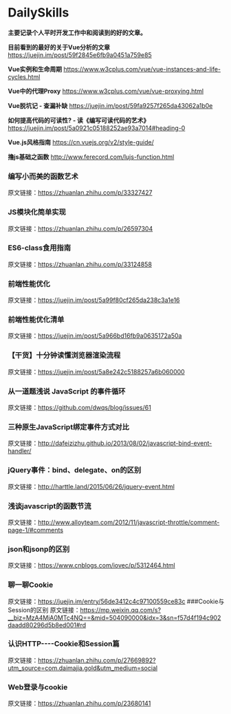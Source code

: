 # DailySkills
**主要记录个人平时开发工作中和阅读到的好的文章。**

**目前看到的最好的关于Vue分析的文章**     https://juejin.im/post/59f2845e6fb9a0451a759e85

**Vue实例和生命周期**   https://www.w3cplus.com/vue/vue-instances-and-life-cycles.html

**Vue中的代理Proxy**   https://www.w3cplus.com/vue/vue-proxying.html

**Vue脱坑记 - 查漏补缺**   https://juejin.im/post/59fa9257f265da43062a1b0e

**如何提高代码的可读性? - 读《编写可读代码的艺术》**  https://juejin.im/post/5a0921c05188252ae93a7014#heading-0

**Vue.js风格指南**  https://cn.vuejs.org/v2/style-guide/

**撸js基础之函数** http://www.ferecord.com/lujs-function.html

### 编写小而美的函数艺术
原文链接：https://zhuanlan.zhihu.com/p/33327427
### JS模块化简单实现
原文链接：https://zhuanlan.zhihu.com/p/26597304
### ES6-class食用指南
原文链接：https://zhuanlan.zhihu.com/p/33124858
### 前端性能优化
原文链接：https://juejin.im/post/5a99f80cf265da238c3a1e16
### 前端性能优化清单
原文链接：https://juejin.im/post/5a966bd16fb9a0635172a50a
### 【干货】十分钟读懂浏览器渲染流程
原文链接：https://juejin.im/post/5a8e242c5188257a6b060000
### 从一道题浅说 JavaScript 的事件循环
原文链接：https://github.com/dwqs/blog/issues/61
### 三种原生JavaScript绑定事件方式对比
原文链接：http://dafeizizhu.github.io/2013/08/02/javascript-bind-event-handler/
### jQuery事件：bind、delegate、on的区别
原文链接：http://harttle.land/2015/06/26/jquery-event.html
### 浅谈javascript的函数节流
原文链接：http://www.alloyteam.com/2012/11/javascript-throttle/comment-page-1/#comments
### json和jsonp的区别
原文链接：https://www.cnblogs.com/iovec/p/5312464.html
### 聊一聊Cookie
原文链接：https://juejin.im/entry/56de3412c4c97100559ce83c
###Cookie与Session的区别
原文链接：https://mp.weixin.qq.com/s?__biz=MzA4MjA0MTc4NQ==&mid=504090000&idx=3&sn=f57d4f194c902daadd80296d5b8ed001#rd
### 认识HTTP----Cookie和Session篇
原文链接：https://zhuanlan.zhihu.com/p/27669892?utm_source=com.daimajia.gold&utm_medium=social
### Web登录与cookie
原文链接：https://zhuanlan.zhihu.com/p/23680141